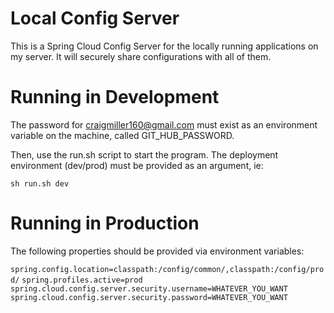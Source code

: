 # Local Config Server

This is a Spring Cloud Config Server for the locally running applications on my server. It will securely share configurations with all of them.

# Running in Development

The password for craigmiller160@gmail.com must exist as an environment variable on the machine, called GIT_HUB_PASSWORD.

Then, use the run.sh script to start the program. The deployment environment (dev/prod) must be provided as an argument, ie:

`sh run.sh dev`

# Running in Production

The following properties should be provided via environment variables: 

`spring.config.location=classpath:/config/common/,classpath:/config/prod/`
`spring.profiles.active=prod`
`spring.cloud.config.server.security.username=WHATEVER_YOU_WANT`
`spring.cloud.config.server.security.password=WHATEVER_YOU_WANT`